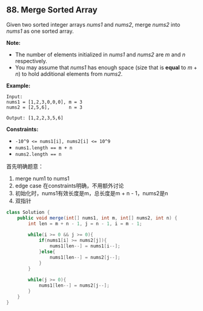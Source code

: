 ## 88. Merge Sorted Array

Given two sorted integer arrays *nums1* and *nums2*, merge *nums2* into *nums1* as one sorted array.

**Note:**

- The number of elements initialized in *nums1* and *nums2* are *m* and *n* respectively.
- You may assume that *nums1* has enough space (size that is **equal** to *m* + *n*) to hold additional elements from *nums2*.

**Example:**

```
Input:
nums1 = [1,2,3,0,0,0], m = 3
nums2 = [2,5,6],       n = 3

Output: [1,2,2,3,5,6]
```

 

**Constraints:**

- `-10^9 <= nums1[i], nums2[i] <= 10^9`
- `nums1.length == m + n`
- `nums2.length == n`

首先明确题意：

1. merge num1 to nums1
2. edge case 在constraints明确，不用额外讨论
3. 初始化时，nums1有效长度是m，总长度是m + n - 1，nums2是n
4. 双指针





```java
class Solution {
    public void merge(int[] nums1, int m, int[] nums2, int n) {
        int len = m + n - 1, j = n - 1, i = m - 1;
        
        while(i >= 0 && j >= 0){
            if(nums1[i] >= nums2[j]){
                nums1[len--] = nums1[i--];
            }else{
                nums1[len--] = nums2[j--];
            }
        }
        
        while(j >= 0){
            nums1[len--] = nums2[j--];
        }
    }
}
```

